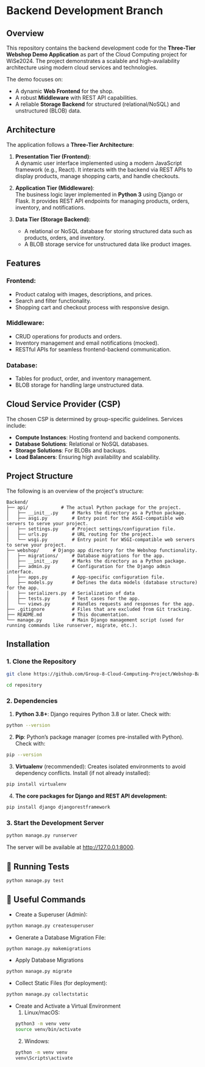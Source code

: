 # Backend Development Branch

## Overview
This repository contains the backend development code for the **Three-Tier Webshop Demo Application** as part of the Cloud Computing project for WiSe2024. The project demonstrates a scalable and high-availability architecture using modern cloud services and technologies.

The demo focuses on:
- A dynamic **Web Frontend** for the shop.
- A robust **Middleware** with REST API capabilities.
- A reliable **Storage Backend** for structured (relational/NoSQL) and unstructured (BLOB) data.

## Architecture
The application follows a **Three-Tier Architecture**:
1. **Presentation Tier (Frontend)**:  
   A dynamic user interface implemented using a modern JavaScript framework (e.g., React). It interacts with the backend via REST APIs to display products, manage shopping carts, and handle checkouts.

2. **Application Tier (Middleware)**:  
   The business logic layer implemented in **Python 3** using Django or Flask. It provides REST API endpoints for managing products, orders, inventory, and notifications.

3. **Data Tier (Storage Backend)**:  
   - A relational or NoSQL database for storing structured data such as products, orders, and inventory.
   - A BLOB storage service for unstructured data like product images.


## Features
### Frontend:
- Product catalog with images, descriptions, and prices.
- Search and filter functionality.
- Shopping cart and checkout process with responsive design.

### Middleware:
- CRUD operations for products and orders.
- Inventory management and email notifications (mocked).
- RESTful APIs for seamless frontend-backend communication.

### Database:
- Tables for product, order, and inventory management.
- BLOB storage for handling large unstructured data.


## Cloud Service Provider (CSP)
The chosen CSP is determined by group-specific guidelines. Services include:
- **Compute Instances**: Hosting frontend and backend components.
- **Database Solutions**: Relational or NoSQL databases.
- **Storage Solutions**: For BLOBs and backups.
- **Load Balancers**: Ensuring high availability and scalability.

## Project Structure
The following is an overview of the project's structure:

```plaintext
Backend/
├── api/            # The actual Python package for the project.
│   ├── __init__.py     # Marks the directory as a Python package.
│   ├── asgi.py         # Entry point for the ASGI-compatible web servers to serve your project.
│   ├── settings.py     # Project settings/configuration file.
│   ├── urls.py         # URL routing for the project.
│   └── wsgi.py         # Entry point for WSGI-compatible web servers to serve your project.
├── webshop/     # Django app directory for the Webshop functionality.
│   ├── migrations/     # Database migrations for the app.
│   ├── __init__.py     # Marks the directory as a Python package.
│   ├── admin.py        # Configuration for the Django admin interface.
│   ├── apps.py         # App-specific configuration file.
│   ├── models.py       # Defines the data models (database structure) for the app.
│   ├── serializers.py  # Serialization of data
│   ├── tests.py        # Test cases for the app.
│   └── views.py        # Handles requests and responses for the app.
├── .gitignore          # Files that are excluded from Git tracking.
├── README.md           # This documentation.
└── manage.py           # Main Django management script (used for running commands like runserver, migrate, etc.).
```

## Installation

### 1. Clone the Repository
```bash
git clone https://github.com/Group-8-Cloud-Computing-Project/Webshop-Backend.git

cd repository
```
### 2. Dependencies

1. **Python 3.8+**: Django requires Python 3.8 or later.
Check with:
```bash
python --version
```
2. **Pip**: Python’s package manager (comes pre-installed with Python).
Check with:
```bash
pip --version
```
3. **Virtualenv** (recommended): Creates isolated environments to avoid dependency conflicts.
Install (if not already installed):
```bash
pip install virtualenv
```

4. **The core packages for Django and REST API development:**
```bash
pip install django djangorestframework
```

### 3. Start the Development Server
```bash
python manage.py runserver
```
The server will be available at http://127.0.0.1:8000.

## 🧪 Running Tests
```bash
python manage.py test
```

## 📝 Useful Commands
- Create a Superuser (Admin):
```bash
python manage.py createsuperuser
```
- Generate a Database Migration File:
```bash
python manage.py makemigrations
```
- Apply Database Migrations
```bash
python manage.py migrate
```
- Collect Static Files (for deployment):
```bash
python manage.py collectstatic
```
- Create and Activate a Virtual Environment
    1. Linux/macOS:
    ```bash
    python3 -m venv venv 
    source venv/bin/activate
    ```
    2. Windows:
    ```bash
    python -m venv venv
    venv\Scripts\activate
    ```
